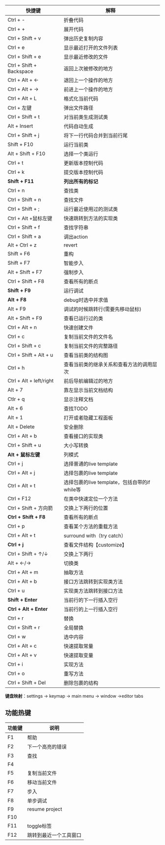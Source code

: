 | 快捷键                   | 解释                                          |
| ------------------------ | --------------------------------------------- |
| Ctrl + -                 | 折叠代码                                      |
| Ctrl + +                 | 展开代码                                      |
| Ctrl + Shift + v         | 弹出历史复制内容                              |
| Ctrl + e                 | 显示最近打开的文件列表                        |
| Ctrl + Shift + e         | 显示最近修改的文件                            |
| Ctrl + Shift + Backspace | 返回上次被修改的地方                          |
| Ctrl + Alt + ←           | 退回上一个操作的地方                          |
| Ctrl + Alt + →           | 前进上一个操作的地方                          |
| Ctrl + Alt + L           | 格式化当前代码                                |
| Ctrl + 左键              | 弹出文件路径                                  |
| Ctrl + Shift + t         | 对当前类生成测试类                            |
| Alt + Insert             | 代码自动生成                                  |
| Ctrl + Shift + j         | 将下一行代码合并到当前行尾                    |
| Shift + F10              | 运行当前类                                    |
| Alt + Shift + F10        | 选择一个类运行                                |
| Ctrl + t                 | 更新版本控制代码                              |
| Ctrl + k                 | 提交版本控制代码                              |
| **Shift + F11**          | **列出所有的标记**                            |
| Ctrl + n                 | 查找类                                        |
| Ctrl + Shift + n         | 查找文件                                      |
| Ctrl + Shift + ;         | 运行最近使用过的测试类                        |
| Ctrl + Alt  +鼠标左键    | 快速跳转到方法的实现类                        |
| Ctrl + Shift + f         | 查找字符串                                    |
| Ctrl + Shift + a         | 调出action                                    |
| Alt + Ctrl + z           | revert                                        |
| Shift + F6               | 重构                                          |
| Shift + F7               | 智能步入                                      |
| Alt + Shift + F7         | 强制步入                                      |
| Ctrl + Shift + F8        | 查看所有的断点                                |
| **Shift + F9**           | 运行调试                                      |
| **Alt + F8**             | debug时选中并求值                             |
| Alt + F9                 | 调试的时候跳转行(需要先移动鼠标)              |
| Alt + Shift + F9         | 查看已运行过的类                              |
| Ctrl + Alt + n           | 快速创建文件                                  |
| Ctrl + c                 | 复制当前文件的文件名                          |
| Ctrl + Shift + c         | 复制当前文件的完整路径                        |
| Ctrl + Shift + Alt + u   | 查看当前类的结构图                            |
| Ctrl + h                 | 查看当前类的继承关系和查看方法的调用层次      |
| Ctrl + Alt + left/right  | 前后导航编辑过的地方                          |
| Alt + 7                  | 靠左显示当前文档结构                          |
| Ctlr + q                 | 显示注释文档                                  |
| Alt + 6                  | 查找TODO                                      |
| Alt + 1                  | 打开或者隐藏工程面板                          |
| Alt + Delete             | 安全删除                                      |
| Ctrl + Alt + b           | 查看接口的实现类                              |
| Ctrl + Shift + u         | 大小写转换                                    |
| **Alt + 鼠标左键**       | 列模式                                        |
| Ctrl + j                 | 选择普通的live template                       |
| Ctrl + Alt + j           | 选择包裹的live template                       |
| Ctrl + Alt + t           | 选择包裹的live template，包括自带的if while等 |
| Ctrl + F12               | 在类中快速定位一个方法                        |
| Ctrl + Shift + 方向箭    | 交换上下两行的位置                            |
| **Ctrl + Shift + F8**    | 查看所有的断点                                |
| Ctrl + p                 | 查看某个方法的重载方法                        |
| Ctrl + Alt + t           | surround with（try catch）                    |
| **Ctrl + j**             | 查看文件结构【customize】                     |
| Ctrl + Shift + ↑/↓       | 交换上下两行                                  |
| Alt + ←/→                | 切换类                                        |
| Ctrl + Alt + m           | 抽取方法                                      |
| Ctrl + Alt + b           | 接口方法跳转到实现类方法                      |
| Ctrl + u                 | 实现类方法跳转到接口方法                      |
| **Shift + Enter**        | 当前行的下一行插入空行                        |
| **Ctrl + Alt + Enter**   | 当前行的上一行插入空行                        |
| Ctrl + r                 | 替换                                          |
| Ctrl + Shift + r         | 全局替换                                      |
| Ctrl + w                 | 选中内容                                      |
| Ctrl + Alt + c           | 快速提取常量                                  |
| Ctrl + Alt + v           | 快速提取变量                                  |
| Ctrl + i                 | 实现方法                                      |
| Ctrl + o                 | 重写方法                                      |
| Ctrl + Shift + Del       | 删除包裹的结构                                |

**键盘映射**：settings -> keymap -> main menu -> window ->editor tabs



## 功能热键

| 功能键 | 说明                   |
| ------ | ---------------------- |
| F1     | 帮助                   |
| F2     | 下一个高亮的错误       |
| F3     | 查找                   |
| F4     |                        |
| F5     | 复制当前文件           |
| F6     | 移动当前文件           |
| F7     | 步入                   |
| F8     | 单步调试               |
| F9     | resume project         |
| F10    |                        |
| F11    | toggle标签             |
| F12    | 跳转到最近一个工具窗口 |

